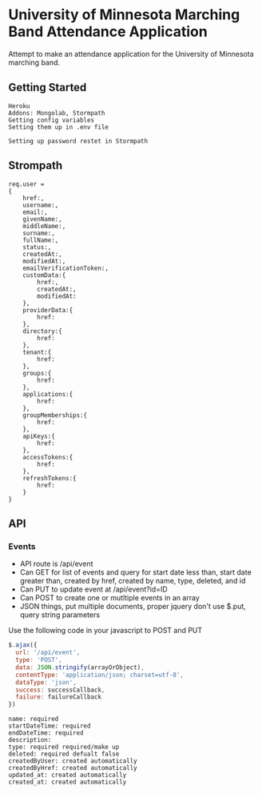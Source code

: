 # University of Minnesota Marching Band Attendance Application

Attempt to make an attendance application for the University of Minnesota marching band.

## Getting Started

	Heroku
	Addons: Mongolab, Stormpath
	Getting config variables
	Setting them up in .env file

	Setting up password restet in Stormpath

## Strompath

	req.user =
	{
		href:,
		username:,
		email:,
		givenName:,
		middleName:,
		surname:,
		fullName:,
		status:,
		createdAt:,
		modifiedAt:,
		emailVerificationToken:,
		customData:{
			href:,
			createdAt:,
			modifiedAt:
		},
		providerData:{
			href:
		},
		directory:{
			href:
		},
		tenant:{
			href:
		},
		groups:{
			href:
		},
		applications:{
			href:
		},
		groupMemberships:{
			href:
		},
		apiKeys:{
			href:
		},
		accessTokens:{
			href:
		},
		refreshTokens:{
			href:
		}
	}

## API

### Events

* API route is /api/event
* Can GET for list of events and query for start date less than, start date greater than, created by href, created by name, type, deleted, and id
* Can PUT to update event at /api/event?id=ID
* Can POST to create one or mutltiple events in an array
* JSON things, put multiple documents, proper jquery don't use $.put, query string parameters

Use the following code in your javascript to POST and PUT

```javascript
$.ajax({
  url: '/api/event',
  type: 'POST',
  data: JSON.stringify(arrayOrObject),
  contentType: 'application/json; charset=utf-8',
  dataType: 'json',
  success: successCallback,
  failure: failureCallback
})
```

	name: required
	startDateTime: required
	endDateTime: required
	description: 
	type: required required/make up
	deleted: required defualt false
	createdByUser: created automatically
	createdByHref: created automatically
	updated_at: created automatically
	created_at: created automatically